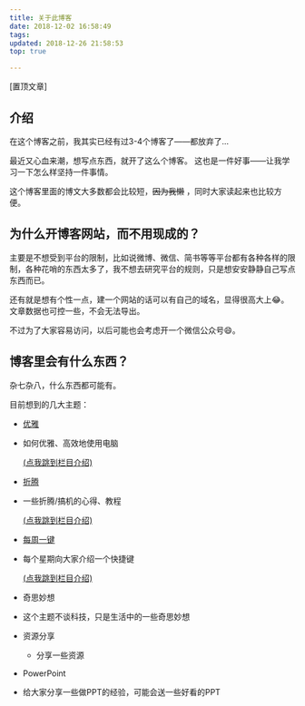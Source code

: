 ```yaml
---
title: 关于此博客
date: 2018-12-02 16:58:49
tags:
updated: 2018-12-26 21:58:53
top: true

---
```


[置顶文章]

## 介绍

在这个博客之前，我其实已经有过3-4个博客了——都放弃了…

最近又心血来潮，想写点东西，就开了这么个博客。
这也是一件好事——让我学习一下怎么样坚持一件事情。

这个博客里面的博文大多数都会比较短，~~因为我懒~~ ，同时大家读起来也比较方便。

<!--more-->


## 为什么开博客网站，而不用现成的？
主要是不想受到平台的限制，比如说微博、微信、简书等等平台都有各种各样的限制，各种花哨的东西太多了，我不想去研究平台的规则，只是想安安静静自己写点东西而已。

还有就是想有个性一点，建一个网站的话可以有自己的域名，显得很高大上😂。文章数据也可控一些，不会无法导出。

不过为了大家容易访问，以后可能也会考虑开一个微信公众号😄。


## 博客里会有什么东西？
杂七杂八，什么东西都可能有。

目前想到的几大主题：
 * [优雅](https://www.jessexu.me/categories/%E4%BC%98%E9%9B%85/)

  * 如何优雅、高效地使用电脑 

    [(点我跳到栏目介绍)](https://www.jessexu.me/2018/12/02/%E5%85%B3%E4%BA%8E%E4%BC%98%E9%9B%85%E6%A0%8F%E7%9B%AE/)
 * [折腾](https://www.jessexu.me/categories/%E6%8A%98%E8%85%BE/)

  * 一些折腾/搞机的心得、教程

    [(点我跳到栏目介绍)](https://www.jessexu.me/2018/12/27/%E5%85%B3%E4%BA%8E%E6%8A%98%E8%85%BE%E6%A0%8F%E7%9B%AE/)
 * [每周一键](https://www.jessexu.me/categories/%E6%AF%8F%E5%91%A8%E4%B8%80%E9%94%AE/)

  * 每个星期向大家介绍一个快捷键

    [(点我跳到栏目介绍)](https://www.jessexu.me/2018/12/28/%E5%85%B3%E4%BA%8E%E6%AF%8F%E5%91%A8%E4%B8%80%E9%94%AE%E6%A0%8F%E7%9B%AE/)
 * 奇思妙想

  * 这个主题不谈科技，只是生活中的一些奇思妙想
 * 资源分享

    * 分享一些资源
 * PowerPoint

  * 给大家分享一些做PPT的经验，可能会送一些好看的PPT

